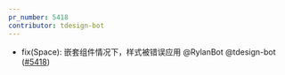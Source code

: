 ```yaml
---
pr_number: 5418
contributor: tdesign-bot
---
```


- fix(Space): 嵌套组件情况下，样式被错误应用 @RylanBot @tdesign-bot ([#5418](https://github.com/Tencent/tdesign-vue-next/pull/5418))
